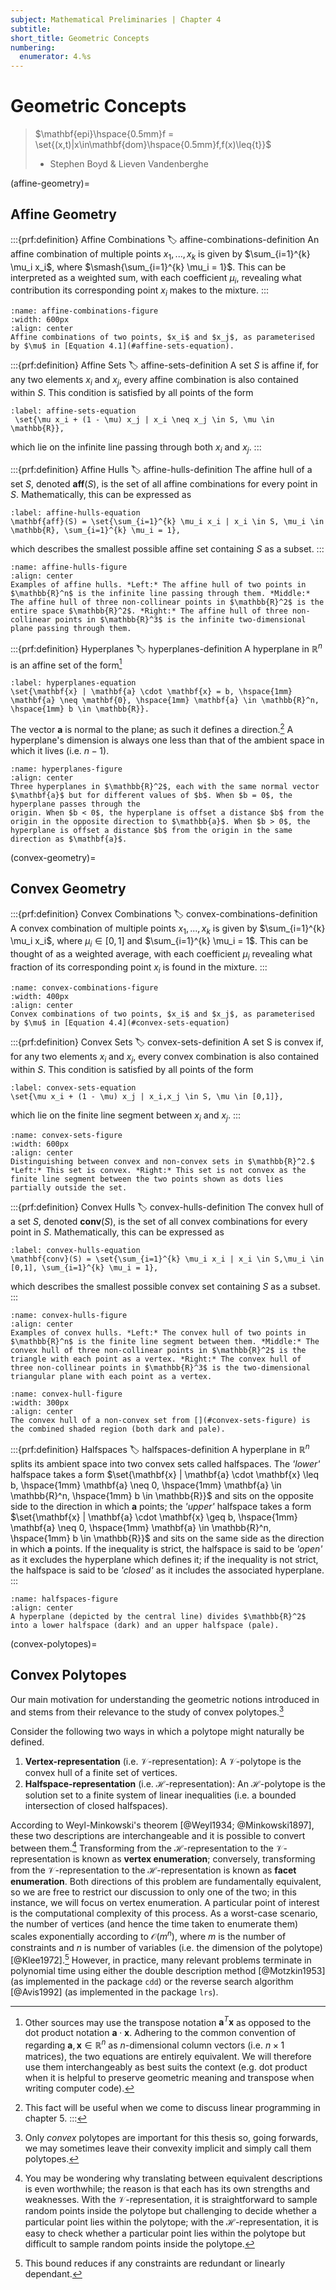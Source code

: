 ```yaml
---
subject: Mathematical Preliminaries | Chapter 4
subtitle:
short_title: Geometric Concepts
numbering:
  enumerator: 4.%s
---
```


# Geometric Concepts

> $\mathbf{epi}\hspace{0.5mm}f = \set{(x,t)|x\in\mathbf{dom}\hspace{0.5mm}f,f(x)\leq{t}}$
> - Stephen Boyd & Lieven Vandenberghe

(affine-geometry)=
## Affine Geometry

:::{prf:definition} Affine Combinations
:label: affine-combinations-definition
An affine combination of multiple points $x_1,...,x_k$ is given by $\sum_{i=1}^{k} \mu_i x_i$, where $\smash{\sum_{i=1}^{k} \mu_i = 1}$. This can be interpreted as a weighted sum, with each coefficient $\mu_i$, revealing what contribution its corresponding point $x_i$ makes to the mixture. 
:::


```{figure} affine-combinations.png
:name: affine-combinations-figure
:width: 600px
:align: center
Affine combinations of two points, $x_i$ and $x_j$, as parameterised by $\mu$ in [Equation 4.1](#affine-sets-equation).
```

:::{prf:definition} Affine Sets
:label: affine-sets-definition
A set $S$ is affine if, for any two elements $x_i$ and $x_j$, every affine combination is also contained within $S$. This condition is satisfied by all points of the form 
```{math}
:label: affine-sets-equation
 \set{\mu x_i + (1 - \mu) x_j | x_i \neq x_j \in S, \mu \in \mathbb{R}},
```
which lie on the infinite line passing through both $x_i$ and $x_j$. 
:::


:::{prf:definition} Affine Hulls
:label: affine-hulls-definition
The affine hull of a set $S$, denoted $\mathbf{aff}(S)$, is the set of all affine combinations for every point in $S$. Mathematically, this can be expressed as 
```{math}
:label: affine-hulls-equation
\mathbf{aff}(S) = \set{\sum_{i=1}^{k} \mu_i x_i | x_i \in S, \mu_i \in \mathbb{R}, \sum_{i=1}^{k} \mu_i = 1},
``````
which describes the smallest possible affine set containing $S$ as a subset.
:::


```{figure} affine-hulls.png
:name: affine-hulls-figure
:align: center
Examples of affine hulls. *Left:* The affine hull of two points in $\mathbb{R}^n$ is the infinite line passing through them. *Middle:* The affine hull of three non-collinear points in $\mathbb{R}^2$ is the entire space $\mathbb{R}^2$. *Right:* The affine hull of three non-collinear points in $\mathbb{R}^3$ is the infinite two-dimensional plane passing through them.
```


:::{prf:definition} Hyperplanes
:label: hyperplanes-definition
A hyperplane in $\mathbb{R}^n$ is an affine set of the form[^1]  
```{math}
:label: hyperplanes-equation
\set{\mathbf{x} | \mathbf{a} \cdot \mathbf{x} = b, \hspace{1mm} \mathbf{a} \neq \mathbf{0}, \hspace{1mm} \mathbf{a} \in \mathbb{R}^n, \hspace{1mm} b \in \mathbb{R}}.
```    
The vector $\mathbf{a}$ is normal to the plane; as such it defines a direction.[^2] A hyperplane's dimension is always one less than that of the ambient space in which it lives (i.e. $n-1$).
[^1]: Other sources may use the transpose notation 
$\mathbf{a}^T \mathbf{x}$ as opposed to the dot product notation $\mathbf{a} \cdot \mathbf{x}$. Adhering to the common convention of regarding $\mathbf{a},\mathbf{x}\in\mathbb{R}^n$ as $n$-dimensional column vectors (i.e. $n \times 1$ matrices), the two equations are entirely equivalent. We will therefore use them interchangeably as best suits the context (e.g. dot product when it is helpful to preserve geometric meaning and transpose when writing computer code).
[^2]: This fact will be useful when we come to discuss linear programming in chapter 5.
:::


```{figure} hyperplanes.png
:name: hyperplanes-figure
:align: center
Three hyperplanes in $\mathbb{R}^2$, each with the same normal vector $\mathbf{a}$ but for different values of $b$. When $b = 0$, the hyperplane passes through the
origin. When $b < 0$, the hyperplane is offset a distance $b$ from the origin in the opposite direction to $\mathbb{a}$. When $b > 0$, the hyperplane is offset a distance $b$ from the origin in the same direction as $\mathbf{a}$.
```

(convex-geometry)=
## Convex Geometry


:::{prf:definition} Convex Combinations
:label: convex-combinations-definition
A convex combination of multiple points $x_1,...,x_k$ is given by $\sum_{i=1}^{k} \mu_i x_i$, where $\mu_i \in [0,1]$ and $\sum_{i=1}^{k} \mu_i = 1$. This can be thought of as a weighted average, with each coefficient $\mu_i$ revealing what fraction of its corresponding point $x_i$ is found in the mixture.
:::

```{figure} convex-combinations.png
:name: convex-combinations-figure
:width: 400px
:align: center
Convex combinations of two points, $x_i$ and $x_j$, as parameterised by $\mu$ in [Equation 4.4](#convex-sets-equation)
```


:::{prf:definition} Convex Sets
:label: convex-sets-definition
A set S is convex if, for any two elements $x_i$ and $x_j$, every convex combination is also contained within $S$. This condition is satisfied by all points of the form 
```{math}
:label: convex-sets-equation
\set{\mu x_i + (1 - \mu) x_j | x_i,x_j \in S, \mu \in [0,1]},
```
which lie on the finite line segment between $x_i$ and $x_j$.
:::



```{figure} convex-sets.png
:name: convex-sets-figure
:width: 600px
:align: center
Distinguishing between convex and non-convex sets in $\mathbb{R}^2.$ *Left:* This set is convex. *Right:* This set is not convex as the finite line segment between the two points shown as dots lies partially outside the set.
```


:::{prf:definition} Convex Hulls
:label: convex-hulls-definition
The convex hull of a set $S$, denoted $\mathbf{conv}(S)$, is the set of all convex combinations for every point in $S$. Mathematically, this can be expressed as 
```{math}
:label: convex-hulls-equation     
\mathbf{conv}(S) = \set{\sum_{i=1}^{k} \mu_i x_i | x_i \in S,\mu_i \in [0,1], \sum_{i=1}^{k} \mu_i = 1},
```
which describes the smallest possible convex set containing $S$ as a subset.
:::


```{figure} convex-hulls.png
:name: convex-hulls-figure
:align: center
Examples of convex hulls. *Left:* The convex hull of two points in $\mathbb{R}^n$ is the finite line segment between them. *Middle:* The convex hull of three non-collinear points in $\mathbb{R}^2$ is the triangle with each point as a vertex. *Right:* The convex hull of three non-collinear points in $\mathbb{R}^3$ is the two-dimensional triangular plane with each point as a vertex.
```

```{figure} convex-hull.png
:name: convex-hull-figure
:width: 300px
:align: center
The convex hull of a non-convex set from [](#convex-sets-figure) is the combined shaded region (both dark and pale).
```

:::{prf:definition} Halfspaces
:label: halfspaces-definition
A hyperplane in $\mathbb{R}^n$ splits its ambient space into two convex sets called halfspaces. The *'lower'* halfspace takes a form $\set{\mathbf{x} | \mathbf{a} \cdot \mathbf{x} \leq b, \hspace{1mm} \mathbf{a} \neq 0, \hspace{1mm} \mathbf{a} \in \mathbb{R}^n, \hspace{1mm} b \in \mathbb{R}}$ and sits on the opposite side to the direction in which $\mathbf{a}$ points; the *'upper'* halfspace takes a form $\set{\mathbf{x} | \mathbf{a} \cdot \mathbf{x} \geq b, \hspace{1mm} \mathbf{a} \neq 0, \hspace{1mm} \mathbf{a} \in \mathbb{R}^n, \hspace{1mm} b \in \mathbb{R}}$ and sits on the same side as the direction in which $\mathbf{a}$ points. If the inequality is strict, the halfspace is said to be *'open'* as it excludes the hyperplane which defines it; if the inequality is not strict, the halfspace is said to be *'closed'* as it includes the associated hyperplane.
:::

```{figure} halfspaces.png
:name: halfspaces-figure
:align: center
A hyperplane (depicted by the central line) divides $\mathbb{R}^2$ into a lower halfspace (dark) and an upper halfspace (pale).
```

(convex-polytopes)=
## Convex Polytopes

Our main motivation for understanding the geometric notions introduced in [](#affine-geometry) and [](#convex-geometry) stems from their relevance to the study of convex polytopes.[^3] 

[^3]: Only *convex* polytopes are important for this thesis so, going forwards, we may sometimes leave their convexity implicit and simply call them polytopes. 

Consider the following two ways in which a polytope might naturally be defined.

1. **Vertex-representation** (i.e. $\mathbf{\mathcal{V}}$-representation): A $\mathcal{V}$-polytope is the convex hull of a finite set of vertices.
2. **Halfspace-representation** (i.e. $\mathbf{\mathcal{H}}$-representation): An $\mathcal{H}$-polytope is the solution set to a finite system of linear inequalities (i.e. a bounded intersection of closed halfspaces).

According to Weyl-Minkowski's theorem [@Weyl1934; @Minkowski1897], these two descriptions are interchangeable and it is possible to convert between them.[^4] Transforming from the $\mathcal{H}$-representation to the $\mathcal{V}$-representation is known as **vertex enumeration**; conversely, transforming from the $\mathcal{V}$-representation to the $\mathcal{H}$-representation is known as **facet enumeration**. Both directions of this problem are fundamentally equivalent, so we are free to restrict our discussion to only one of the two; in this instance, we will focus on vertex enumeration. A particular point of interest is the computational complexity of this process. As a worst-case scenario, the number of vertices (and hence the time taken to enumerate them) scales exponentially according to $\mathcal{O}(m^n)$, where $m$ is the number of constraints and $n$ is number of variables (i.e. the dimension of the polytope) [@Klee1972].[^5] However, in practice, many relevant problems terminate in polynomial time using either the double description method [@Motzkin1953] (as implemented in the package `cdd`) or the reverse search algorithm [@Avis1992] (as implemented in the package `lrs`). 

[^4]: You may be wondering why translating between equivalent descriptions is even worthwhile; the reason is that each has its own strengths and weaknesses. With the $\mathcal{V}$-representation, it is straightforward to sample random points inside the polytope but challenging to decide whether a particular point lies within the polytope; with the $\mathcal{H}$-representation, it is easy to check whether a particular point lies within the polytope but difficult to sample random points inside the polytope.

[^5]: This bound reduces if any constraints are redundant or linearly dependant.



